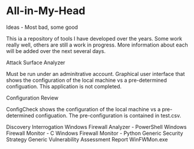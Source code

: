 # All-in-My-Head
Ideas - Most bad, some good

This ia a repository of tools I have developed over the years.  Some work really well, others are still a work in progress.  More information about each will be added over the next several days.

Attack Surface Analyzer

Must be run under an adminitrative account.  Graphical user interface that shows the configuration of the local machine vs a pre-determined configuation. This application is not completed.

Configuration Review



ConfigCheck shows the configuration of the local machine vs a pre-determined configuation.  The pre-configuration is contained in test.csv.

Discovery
Interrogation
Windows Firewall Analyzer - PowerShell
Windows Firewall Monitor - C
Windows Firewall Monitor - Python
Generic Security Strategy
Generic Vulnerability Assessment Report
WinFWMon.exe
